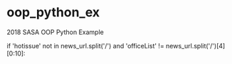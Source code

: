 # oop_python_ex
2018 SASA OOP Python Example

if 'hotissue' not in news_url.split('/') and 'officeList' != news_url.split('/')[4][0:10]:
